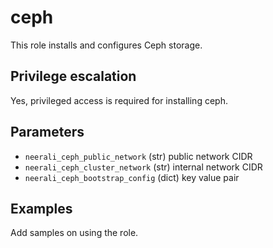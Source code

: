 # ceph
This role installs and configures Ceph storage.

## Privilege escalation
Yes, privileged access is required for installing ceph.

## Parameters
* `neerali_ceph_public_network` (str) public network CIDR
* `neerali_ceph_cluster_network` (str) internal network CIDR
* `neerali_ceph_bootstrap_config` (dict) key value pair

## Examples
Add samples on using the role.
